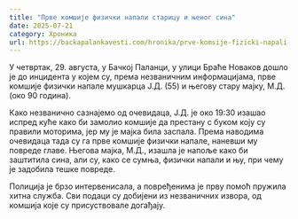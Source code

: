 ```yaml
---
title: "Прве комшије физички напали старицу и њеног сина"
date: 2025-07-21
category: Хроника
url: https://backapalankavesti.com/hronika/prve-komsije-fizicki-napali-staricu/
---
```


У четвртак, 29. августа, у Бачкој Паланци, у улици Браће Новаков дошло је до инцидента у којем су, према незваничним информацијама, прве комшије физички напале мушкарца Ј.Д. (55) и његову стару мајку, М.Д. (око 90 година).

Како незванично сазнајемо од очевидаца, Ј.Д. је око 19:30 изашао испред куће како би замолио комшије да престану с буком коју су правили моторима, јер му је мајка била заспала. Према наводима очевидаца тада су га прве комшије физички напале, наневши му повреде главе. Његова мајка, М.Д., изашла је напоље како би заштитила сина, али су, како се сумња, физички напали и њу, при чему је задобила тешке повреде.

Полиција је брзо интервенисала, а повређенима је прву помоћ пружила хитна служба. Сви подаци су добијени из незваничних извора, од комшија које су присуствовале догађају.
